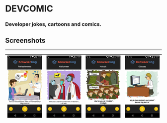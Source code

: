 # DEVCOMIC

### Developer jokes, cartoons and comics. 

## Screenshots
-----------

| ![](https://github.com/raj-subhankar/DevComic/blob/master/screenshots/Screenshot_2016-11-27-00-35-02.png) |  ![](https://github.com/raj-subhankar/DevComic/blob/master/screenshots/Screenshot_2016-11-27-00-35-59.png) | ![](https://github.com/raj-subhankar/DevComic/blob/master/screenshots/Screenshot_2016-11-27-00-50-18.png) |  ![](https://github.com/raj-subhankar/DevComic/blob/master/screenshots/Screenshot_2016-11-27-00-51-20.png) |
|-------------------------------------------------------|-------------------------------------------------------|-------------------------------------------------------|-------------------------------------------------------|
